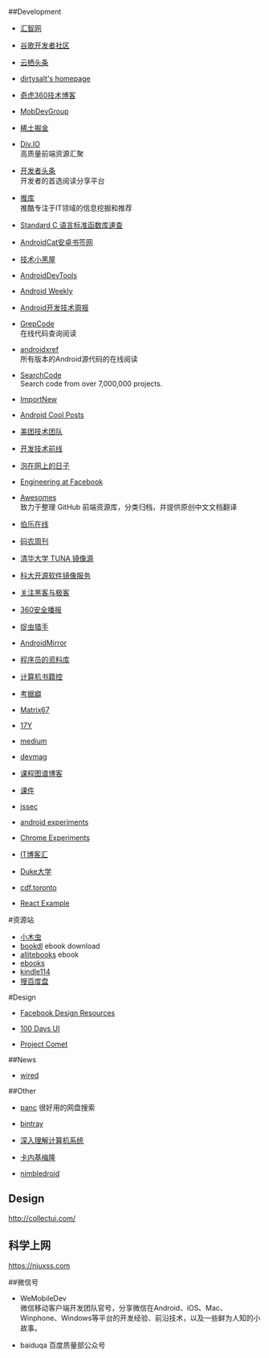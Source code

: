 ##Development
* [汇智网](http://www.hubwiz.com/)
* [谷歌开发者社区](http://chinagdg.org/)
* [云栖头条](https://yq.aliyun.com/)
* [dirtysalt's homepage](http://dirlt.com/)
* [奇虎360技术博客](http://blogs.360.cn/)

* [MobDevGroup](http://www.mobdevgroup.com/)

* [稀土掘金](http://gold.xitu.io/)

* [Div.IO](http://div.io/)    
  高质量前端资源汇聚   

* [开发者头条](http://toutiao.io/)  
  开发者的首选阅读分享平台  

* [推库](http://www.tuicool.com/a/)   
  推酷专注于IT领域的信息挖掘和推荐   

* [Standard C 语言标准函数库速查](http://ganquan.info/standard-c/)

* [AndroidCat安卓书签网](http://www.androidcat.com/)

* [技术小黑屋](http://droidyue.com/)

* [AndroidDevTools](http://www.androiddevtools.cn/)

* [Android Weekly](http://androidweekly.net/)

* [Android开发技术周报](http://www.androidweekly.cn/)

* [GrepCode](http://grepcode.com/)    
  在线代码查询阅读

* [androidxref](http://androidxref.com/)        
  所有版本的Android源代码的在线阅读

* [SearchCode](https://searchcode.com/)    
  Search code from over 7,000,000 projects.

* [ImportNew](http://www.importnew.com/)

* [Android Cool Posts](http://greenrobot.me/)

* [美团技术团队](http://tech.meituan.com/)

* [开发技术前线](http://www.devtf.cn/?cat=2)

* [泡在网上的日子](http://www.jcodecraeer.com/)

* [Engineering at Facebook](https://code.facebook.com/)

* [Awesomes](http://www.awesomes.cn/)    
  致力于整理 GitHub 前端资源库，分类归档，并提供原创中文文档翻译

* [伯乐在线](http://www.jobbole.com/)
* [码农周刊](http://weekly.manong.io/)
*  [清华大学 TUNA 镜像源](https://mirrors.tuna.tsinghua.edu.cn/help/#AOSP)
* [科大开源软件镜像服务](http://mirrors.ustc.edu.cn/)
* [关注黑客与极客](http://www.freebuf.com/)
* [360安全播报](http://bobao.360.cn/index/index)
* [捉虫猎手](http://appscan.360.cn/)
* [AndroidMirror](http://android-mirror.bugly.qq.com:8080/)
* [程序员的资料库](http://codecloud.net/)
* [计算机书籍控](http://bestcbooks.com/)
* [考据癖](http://localhost-8080.com/)
* [Matrix67](http://www.matrix67.com/)
* [17Y](http://yyyyyyyyyyyyyyyyy.com/)
* [medium](https://medium.com/)
* [devmag](http://devmag.org.za/)
* [课程图谱博客](http://blog.coursegraph.com/)
* [课件](http://www.52xuexi.cc/)
* [jssec](https://www.jssec.org/report)
* [android experiments](https://www.androidexperiments.com/)
* [Chrome Experiments](https://www.chromeexperiments.com)
* [IT博客汇](http://www.wrox.cn/)
* [Duke大学](http://www.cs.duke.edu/education/courses/)
* [cdf.toronto](http://www.cdf.toronto.edu/cs_courses/current_course_web_pages.html)
* [React Example](https://react.rocks/)





#资源站

* [小木虫](http://emuch.net/)
* [bookdl](http://bookdl.com/) ebook download
* [allitebooks](http://www.allitebooks.com/) ebook
* [ebooks](https://www.ebooks-it.net/)
* [kindle114](http://www.kindle114.com/)
* [搜百度盘](http://www.sobaidupan.com/)






#Design

 * [Facebook Design Resources](http://facebook.github.io/design/index.html)
 
 * [100 Days UI](http://www.100daysui.com/)

 * [Project Comet](http://landing.adobe.com/en/na/products/creative-cloud/comet/229818-notifyme.html?scid=social52541916)
 

##News

* [wired](http://www.wired.com/)

##Other

* [panc](http://www.panc.cc/) 很好用的网盘搜索

* [bintray](https://bintray.com)

* [深入理解计算机系统](http://csapp.cs.cmu.edu/3e/home.html)

* [卡内基梅隆](http://www.cs.cmu.edu/)

* [nimbledroid](https://nimbledroid.com)

## Design
http://collectui.com/

## 科学上网
https://niuxss.com


##微信号

* WeMobileDev   
  微信移动客户端开发团队官号，分享微信在Android、iOS、Mac、Winphone、Windows等平台的开发经验、前沿技术，以及一些鲜为人知的小故事。

* baiduqa
  百度质量部公众号

  